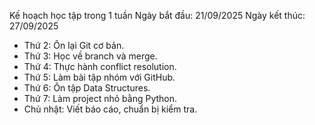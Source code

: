 Kế hoạch học tập trong 1 tuần
Ngày bắt đầu: 21/09/2025
Ngày kết thúc: 27/09/2025

- Thứ 2: Ôn lại Git cơ bản.
- Thứ 3: Học về branch và merge.
- Thứ 4: Thực hành conflict resolution.
- Thứ 5: Làm bài tập nhóm với GitHub.
- Thứ 6: Ôn tập Data Structures.
- Thứ 7: Làm project nhỏ bằng Python.
- Chủ nhật: Viết báo cáo, chuẩn bị kiểm tra.


